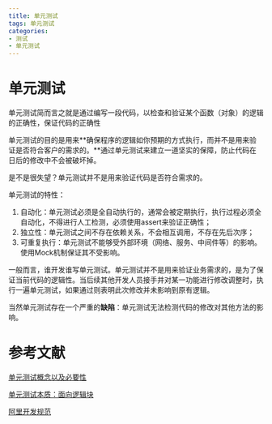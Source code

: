```yaml
---
title: 单元测试
tags: 单元测试
categories: 
- 测试
- 单元测试
---
```


# 单元测试

单元测试简而言之就是通过编写一段代码，以检查和验证某个函数（对象）的逻辑的正确性，保证代码的正确性

单元测试的目的是用来**确保程序的逻辑如你预期的方式执行，而并不是用来验证是否符合客户的需求的。**通过单元测试来建立一道坚实的保障，防止代码在日后的修改中不会被破坏掉。

是不是很失望？单元测试并不是用来验证代码是否符合需求的。

单元测试的特性：

1. 自动化：单元测试必须是全自动执行的，通常会被定期执行，执行过程必须全自动化，不得进行人工检测，必须使用assert来验证正确性；
2. 独立性：单元测试之间不存在依赖关系，不会相互调用，不存在先后次序；
3. 可重复执行：单元测试不能够受外部环境（网络、服务、中间件等）的影响。使用Mock机制保证其不受影响。



一般而言，谁开发谁写单元测试。单元测试并不是用来验证业务需求的，是为了保证当前代码的逻辑性。当后续其他开发人员接手并对某一功能进行修改调整时，执行一遍单元测试，如果通过则表明此次修改并未影响到原有逻辑。

当然单元测试存在一个严重的**缺陷**：单元测试无法检测代码的修改对其他方法的影响。



# 参考文献

[单元测试概念以及必要性](https://yq.aliyun.com/articles/130679?spm=5176.10695662.1996646101.searchclickresult.414b26d0L3UTPR)

[单元测试本质：面向逻辑块](https://blog.csdn.net/weixin_34290352/article/details/92665174?depth_1-utm_source=distribute.pc_relevant.none-task&utm_source=distribute.pc_relevant.none-task)

[阿里开发规范](https://blog.csdn.net/shijunwang/article/details/79550994)


